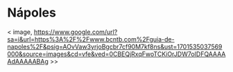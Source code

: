 # Nápoles

< image, https://www.google.com/url?sa=i&url=https%3A%2F%2Fwww.bcntb.com%2Fguia-de-napoles%2F&psig=AOvVaw3yrjoBgcbr7cf90M7kf8ns&ust=1701535037569000&source=images&cd=vfe&ved=0CBEQjRxqFwoTCKiOrJDW7oIDFQAAAAAdAAAAABAg >>

